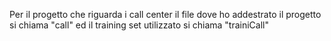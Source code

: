 Per il progetto che riguarda i call center il file dove ho addestrato il progetto si chiama "call" ed il training set utilizzato si chiama "trainiCall"
